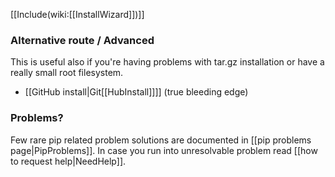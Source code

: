 [[Include(wiki:[[InstallWizard]])]]

### Alternative route / Advanced

This is useful also if you're having problems with tar.gz installation or have a really small root filesystem.

* [[GitHub install|Git[[HubInstall]]]] (true bleeding edge)

### Problems?

Few rare pip related problem solutions are documented in [[pip problems page|PipProblems]].
In case you run into unresolvable problem read [[how to request help|NeedHelp]].
